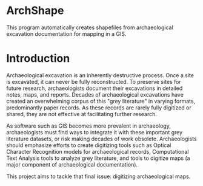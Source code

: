 # ArchShape
This program automatically creates shapefiles from archaeological excavation documentation for mapping in a GIS.

# Introduction
Archaeological excavation is an inherently destructive process. Once a site is excavated, it can never be fully reconstructed. To preserve sites for future research, archaeologists document their excavations in detailed notes, maps, and reports. Decades of archaeological excavations have created an overwhelming corpus of this "grey literature" in varying formats, predominantly paper records. As these records are rarely fully digitized or shared, they are not effective at facilitating further research.

As software such as GIS becomes more prevalent in archaeology, archaeologists must find ways to integrate it with these important grey literature datasets, or risk making decades of work obsolete. Archaeologists should emphasize efforts to create digitizing tools such as Optical Character Recognition models for archaeological records, Computational Text Analysis tools to analyze grey literature, and tools to digitize maps (a major component of archaeological documentation). 

This project aims to tackle that final issue: digitizing archaeological maps. 

